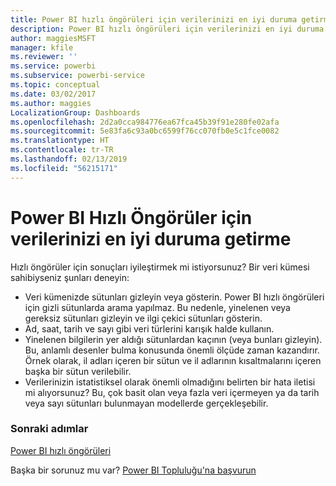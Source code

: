 ```yaml
---
title: Power BI hızlı öngörüleri için verilerinizi en iyi duruma getirme
description: Power BI hızlı öngörüleri için verilerinizi en iyi duruma getirin. Power BI, verilerinizde öngörüler bulamıyorsa yapabileceğiniz birkaç işlemi burada bulabilirsiniz
author: maggiesMSFT
manager: kfile
ms.reviewer: ''
ms.service: powerbi
ms.subservice: powerbi-service
ms.topic: conceptual
ms.date: 03/02/2017
ms.author: maggies
LocalizationGroup: Dashboards
ms.openlocfilehash: 2d2a0cca984776ea67fca45b39f91e280fe02afa
ms.sourcegitcommit: 5e83fa6c93a0bc6599f76cc070fb0e5c1fce0082
ms.translationtype: HT
ms.contentlocale: tr-TR
ms.lasthandoff: 02/13/2019
ms.locfileid: "56215171"
---
```

# <a name="optimize-your-data-for-power-bi-quick-insights"></a>Power BI Hızlı Öngörüler için verilerinizi en iyi duruma getirme
Hızlı öngörüler için sonuçları iyileştirmek mi istiyorsunuz?  Bir veri kümesi sahibiyseniz şunları deneyin:

* Veri kümenizde sütunları gizleyin veya gösterin. Power BI hızlı öngörüleri için gizli sütunlarda arama yapılmaz.  Bu nedenle, yinelenen veya gereksiz sütunları gizleyin ve ilgi çekici sütunları gösterin.
* Ad, saat, tarih ve sayı gibi veri türlerini karışık halde kullanın.
* Yinelenen bilgilerin yer aldığı sütunlardan kaçının (veya bunları gizleyin).  Bu, anlamlı desenler bulma konusunda önemli ölçüde zaman kazandırır.  Örnek olarak, il adları içeren bir sütun ve il adlarının kısaltmalarını içeren başka bir sütun verilebilir.
* Verilerinizin istatistiksel olarak önemli olmadığını belirten bir hata iletisi mi alıyorsunuz?  Bu, çok basit olan veya fazla veri içermeyen ya da tarih veya sayı sütunları bulunmayan modellerde gerçekleşebilir.

### <a name="next-steps"></a>Sonraki adımlar
[Power BI hızlı öngörüleri](consumer/end-user-insights.md)

Başka bir sorunuz mu var? [Power BI Topluluğu'na başvurun](http://community.powerbi.com/)

